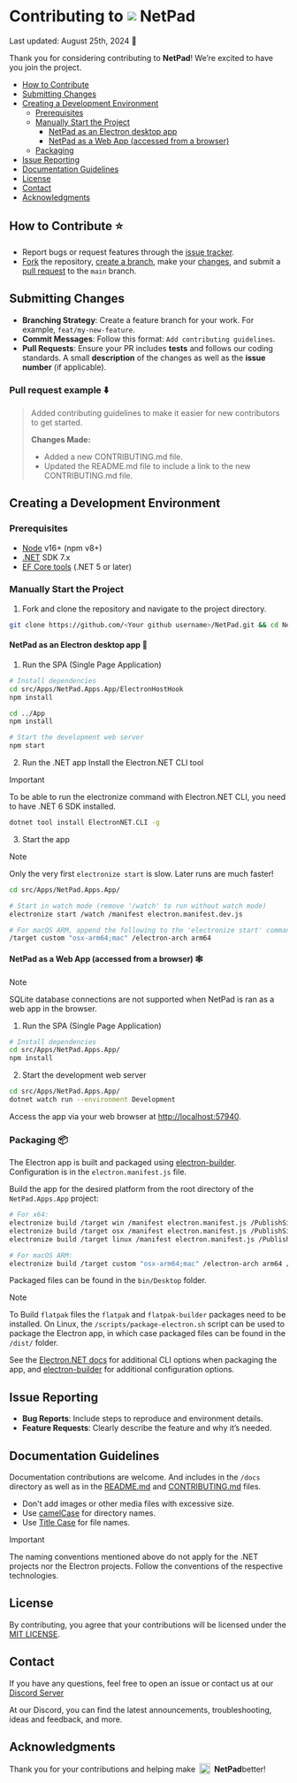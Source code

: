 
#  <div style="display: flex; align-items: center;">Contributing to<img style="padding: 0 7;" src="https://github.com/tareqimbasher/netpad/blob/main/src/Apps/NetPad.Apps.App/wwwroot/logo/circle/32x32.png?raw=true"/>NetPad</div>

Last updated: August 25th, 2024 :book:

Thank you for considering contributing to **NetPad**! We’re excited to have you join the project.

- [How to Contribute](#how-to-contribute-star)
- [Submitting Changes](#submitting-changes)
- [Creating a Development Environment](#creating-a-development-environment)
  - [Prerequisites](#prerequisites)
  - [Manually Start the Project](#manually-start-the-project)
    - [NetPad as an Electron desktop app](#netpad-as-an-electron-desktop-app-wrench)
    - [NetPad as a Web App (accessed from a browser)](#netpad-as-a-web-app-accessed-from-a-browser-spider_web)
  - [Packaging](#packaging-package)
- [Issue Reporting](#issue-reporting)
- [Documentation Guidelines](#documentation-guidelines)
- [License](#license)
- [Contact](#contact)
- [Acknowledgments](#acknowledgments)

## How to Contribute :star:
- Report bugs or request features through the [issue tracker](https://github.com/tareqimbasher/NetPad/issues).
- [Fork](https://docs.github.com/en/pull-requests/collaborating-with-pull-requests/working-with-forks/fork-a-repo) the repository, [create a branch](https://git-scm.com/docs/git-checkout), make your [changes](https://stackoverflow.com/questions/76776374/how-do-i-add-commit-and-push-code-to-git-using-git-bash-command-at-once#answer-76776375), and submit a [pull request](https://docs.github.com/en/pull-requests/collaborating-with-pull-requests/proposing-changes-to-your-work-with-pull-requests/creating-a-pull-request) to the `main` branch.

## Submitting Changes
- **Branching Strategy**: Create a feature branch for your work. For example, `feat/my-new-feature`.
- **Commit Messages**: Follow this format: `Add contributing guidelines`.
- **Pull Requests**: Ensure your PR includes **tests** and follows our coding standards. A small **description** of the changes as well as the **issue number** (if applicable).

### Pull request example :arrow_down:

> Added contributing guidelines to make it easier for new contributors to get started.
>
> **Changes Made:**
> 
> - Added a new CONTRIBUTING.md file.
> - Updated the README.md file to include a link to the new CONTRIBUTING.md file.

## Creating a Development Environment
### Prerequisites
- [Node](https://nodejs.org/en/download/prebuilt-installer/current) v16+ (npm v8+)
- [.NET](https://dotnet.microsoft.com/en-us/download/dotnet/7.0) SDK 7.x
- [EF Core tools](https://learn.microsoft.com/en-us/ef/core/cli/dotnet) (.NET 5 or later)

### Manually Start the Project
1. Fork and clone the repository and navigate to the project directory.
```bash
git clone https://github.com/<Your github username>/NetPad.git && cd NetPad
```

#### NetPad as an Electron desktop app :wrench:

1. Run the SPA (Single Page Application)

```bash
# Install dependencies
cd src/Apps/NetPad.Apps.App/ElectronHostHook
npm install

cd ../App
npm install

# Start the development web server
npm start
```

2. Run the .NET app
Install the Electron.NET CLI tool

> [!IMPORTANT]
> To be able to run the electronize command with Electron.NET CLI, you need to have .NET 6 SDK installed.

```bash
dotnet tool install ElectronNET.CLI -g
```

3. Start the app

> [!NOTE]
> Only the very first `electronize start` is slow. Later runs are much faster!

```bash
cd src/Apps/NetPad.Apps.App/

# Start in watch mode (remove '/watch' to run without watch mode)
electronize start /watch /manifest electron.manifest.dev.js

# For macOS ARM, append the following to the 'electronize start' command
/target custom "osx-arm64;mac" /electron-arch arm64
```

#### NetPad as a Web App (accessed from a browser) :spider_web:

> [!NOTE]
> SQLite database connections are not supported when NetPad is ran as a web app in the browser.

1. Run the SPA (Single Page Application)

```bash
# Install dependencies
cd src/Apps/NetPad.Apps.App/
npm install
```

2. Start the development web server
```bash
cd src/Apps/NetPad.Apps.App/
dotnet watch run --environment Development
```

Access the app via your web browser at [http://localhost:57940](http://localhost:57940).

### Packaging :package:

The Electron app is built and packaged using
[electron-builder](https://www.electron.build/). Configuration is in the `electron.manifest.js`
file.

Build the app for the desired platform from the root directory of the `NetPad.Apps.App` project:

```bash
# For x64:
electronize build /target win /manifest electron.manifest.js /PublishSingleFile false
electronize build /target osx /manifest electron.manifest.js /PublishSingleFile false
electronize build /target linux /manifest electron.manifest.js /PublishSingleFile false

# For macOS ARM:
electronize build /target custom "osx-arm64;mac" /electron-arch arm64 /manifest electron.manifest.js /PublishSingleFile false
```

Packaged files can be found in the `bin/Desktop` folder.

> [!NOTE]
> To Build `flatpak` files the `flatpak` and `flatpak-builder` packages need to be installed. On Linux, the `/scripts/package-electron.sh` script can be used to package the Electron app, in which case packaged files can be found in the `/dist/` folder.

See the [Electron.NET docs](https://github.com/ElectronNET/Electron.NET#-build)
for additional CLI options when packaging the app,
and [electron-builder](https://www.electron.build/) for additional configuration
options.

## Issue Reporting
- **Bug Reports**: Include steps to reproduce and environment details.
- **Feature Requests**: Clearly describe the feature and why it’s needed.

## Documentation Guidelines
Documentation contributions are welcome. And includes in the `/docs` directory as well as in the [README.md](./README.md) and [CONTRIBUTING.md](./CONTRIBUTING.md) files.

* Don't add images or other media files with excessive size.
* Use [camelCase](https://en.wikipedia.org/wiki/Camel_case) for directory names.
* Use [Title Case](https://apastyle.apa.org/style-grammar-guidelines/capitalization/title-case) for file names.

> [!IMPORTANT]
> The naming conventions mentioned above do not apply for the .NET projects nor the Electron projects. Follow the conventions of the respective technologies.

## License
By contributing, you agree that your contributions will be licensed under the [MIT LICENSE](./LICENSE).

## Contact
If you have any questions, feel free to open an issue or contact us at our [Discord Server](https://discord.gg/FrgzNBYQFW)

At our Discord, you can find the latest announcements, troubleshooting, ideas and feedback, and more.

## Acknowledgments
<div style="display: flex; align-items: center;">Thank you for your contributions and helping make <img width="20px" style="padding: 0 7;" src="https://github.com/tareqimbasher/netpad/blob/main/src/Apps/NetPad.Apps.App/wwwroot/logo/circle/32x32.png?raw=true"/><b>NetPad</b> better!</div>
